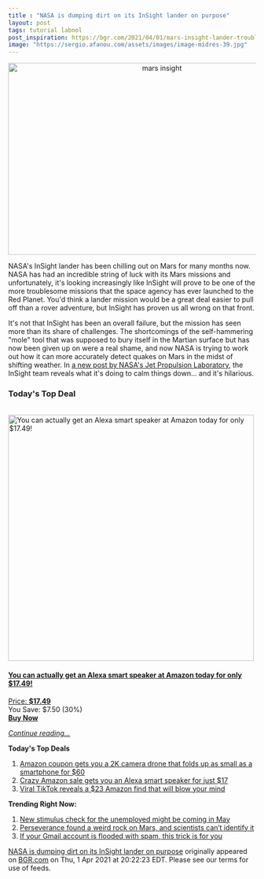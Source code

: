 ```yaml
---
title : "NASA is dumping dirt on its InSight lander on purpose"
layout: post
tags: tutorial labnol
post_inspiration: https://bgr.com/2021/04/01/mars-insight-lander-troubles/
image: "https://sergio.afanou.com/assets/images/image-midres-39.jpg"
---
```


<center><a href="https://bgr.com/2021/04/01/mars-insight-lander-troubles/" class="bgr-rss-featured-image bgr-rss-test-class"><img loading="lazy" width="610" height="390" src="https://bgr.com/wp-content/uploads/2020/08/Screen-Shot-2020-08-20-at-1.12.12-PM-copy-3.jpg?quality=70&amp;strip=all&amp;w=610" class="attachment-feed_normal size-feed_normal wp-post-image" alt="mars insight " loading="lazy" srcset="https://bgr.com/wp-content/uploads/2020/08/Screen-Shot-2020-08-20-at-1.12.12-PM-copy-3.jpg 1750w, https://bgr.com/wp-content/uploads/2020/08/Screen-Shot-2020-08-20-at-1.12.12-PM-copy-3.jpg?resize=150,96 150w, https://bgr.com/wp-content/uploads/2020/08/Screen-Shot-2020-08-20-at-1.12.12-PM-copy-3.jpg?resize=300,192 300w, https://bgr.com/wp-content/uploads/2020/08/Screen-Shot-2020-08-20-at-1.12.12-PM-copy-3.jpg?resize=768,491 768w, https://bgr.com/wp-content/uploads/2020/08/Screen-Shot-2020-08-20-at-1.12.12-PM-copy-3.jpg?resize=1024,654 1024w, https://bgr.com/wp-content/uploads/2020/08/Screen-Shot-2020-08-20-at-1.12.12-PM-copy-3.jpg?resize=1536,981 1536w, https://bgr.com/wp-content/uploads/2020/08/Screen-Shot-2020-08-20-at-1.12.12-PM-copy-3.jpg?resize=610,390 610w, https://bgr.com/wp-content/uploads/2020/08/Screen-Shot-2020-08-20-at-1.12.12-PM-copy-3.jpg?resize=664,424 664w, https://bgr.com/wp-content/uploads/2020/08/Screen-Shot-2020-08-20-at-1.12.12-PM-copy-3.jpg?resize=1200,767 1200w, https://bgr.com/wp-content/uploads/2020/08/Screen-Shot-2020-08-20-at-1.12.12-PM-copy-3.jpg?resize=782,500 782w, https://bgr.com/wp-content/uploads/2020/08/Screen-Shot-2020-08-20-at-1.12.12-PM-copy-3.jpg?resize=827,528 827w, https://bgr.com/wp-content/uploads/2020/08/Screen-Shot-2020-08-20-at-1.12.12-PM-copy-3.jpg?resize=800,511 800w" sizes="(max-width: 610px) 100vw, 610px" title="mars insight" /></a></center><p>NASA's InSight lander has been chilling out on Mars for many months now. NASA has had an incredible string of luck with its Mars missions and unfortunately, it's looking increasingly like InSight will prove to be one of the more troublesome missions that the space agency has ever launched to the Red Planet. You'd think a lander mission would be a great deal easier to pull off than a rover adventure, but InSight has proven us all wrong on that front.</p>
<p>It's not that InSight has been an overall failure, but the mission has seen more than its share of challenges. The shortcomings of the self-hammering "mole" tool that was supposed to bury itself in the Martian surface but has now been given up on were a real shame, and now NASA is trying to work out how it can more accurately detect quakes on Mars in the midst of shifting weather. In <a href="https://www.jpl.nasa.gov/news/nasas-insight-detects-two-sizable-quakes-on-mars">a new post by NASA's Jet Propulsion Laboratory</a>, the InSight team reveals what it's doing to calm things down... and it's hilarious.</p>
<h3>Today's Top Deal</h3>
<p><a href="https://www.amazon.com/Echo-Flex/dp/B07MLY3JKV?tag=b0c55topdeals-20"><br><img height="500px" width="500px" src="https://m.media-amazon.com/images/I/31nYncSHD1L.jpg" alt="You can actually get an Alexa smart speaker at Amazon today for only $17.49!"><br></a></p>
<h4><a href="https://www.amazon.com/Echo-Flex/dp/B07MLY3JKV?tag=b0c55rss-20">You can actually get an Alexa smart speaker at Amazon today for only $17.49!</a></h4>
<p><a href="https://www.amazon.com/Echo-Flex/dp/B07MLY3JKV?tag=b0c55rss-20">Price: <strong>$17.49</strong></a><br><span>You Save: $7.50 (30%)</span><br><strong><a href="https://www.amazon.com/Echo-Flex/dp/B07MLY3JKV?tag=b0c55rss-20">Buy Now</a></strong></p>
<p><a href="https://bgr.com/2021/04/01/mars-insight-lander-troubles/" class="more-link"><em>Continue reading...</em></a></p>

<p><strong>Today's Top Deals</strong></p>
<ol>
<li><a href="https://bgr.com/2021/04/01/drone-with-camera-on-amazon-prime-coupon-lowest-price/?utm_source=rss&#038;utm_campaign=topdeals">Amazon coupon gets you a 2K camera drone that folds up as small as a smartphone for $60</a></li>
<li><a href="https://bgr.com/2021/04/01/amazon-echo-deals-lowest-price-echo-flex-alexa-speaker/?utm_source=rss&#038;utm_campaign=topdeals">Crazy Amazon sale gets you an Alexa smart speaker for just $17</a></li>
<li><a href="https://bgr.com/2021/04/01/viral-tiktok-reveals-a-23-amazon-find-that-will-blow-your-mind/?utm_source=rss&#038;utm_campaign=topdeals">Viral TikTok reveals a $23 Amazon find that will blow your mind</a></li>
</ol>

<p><strong>Trending Right Now:</strong></p>
<ol>
<li><a href="https://bgr.com/2021/04/01/new-stimulus-check-coming-tax-refund-for-unemployment-benefits/">New stimulus check for the unemployed might be coming in May</a></li>
<li><a href="https://bgr.com/2021/04/01/mars-rock-perseverance-mystery/">Perseverance found a weird rock on Mars, and scientists can&#8217;t identify it</a></li>
<li><a href="https://bgr.com/2021/04/01/gmail-account-trick-to-figure-out-whos-spamming-you-selling-your-data/">If your Gmail account is flooded with spam, this trick is for you</a></li>
</ol>
<p><a href="https://bgr.com/2021/04/01/mars-insight-lander-troubles/">NASA is dumping dirt on its InSight lander on purpose</a> originally appeared on <a href="http://bgr.com">BGR.com</a> on Thu, 1 Apr 2021 at 20:22:23 EDT. Please see our terms for use of feeds.</p>